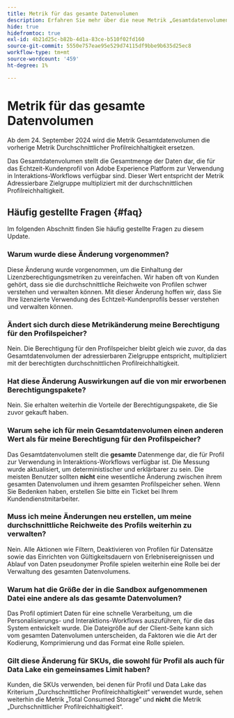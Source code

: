 ```yaml
---
title: Metrik für das gesamte Datenvolumen
description: Erfahren Sie mehr über die neue Metrik „Gesamtdatenvolumen“ und darüber, wie sie die frühere Metrik „Durchschnittlicher Profilreichtum“ ersetzt.
hide: true
hidefromtoc: true
exl-id: 4b21d25c-b82b-4d1a-83ce-b510f02fd160
source-git-commit: 5550e757eae95e529d74115df9bbe9b635d25ec8
workflow-type: tm+mt
source-wordcount: '459'
ht-degree: 1%

---
```


# Metrik für das gesamte Datenvolumen

Ab dem 24. September 2024 wird die Metrik Gesamtdatenvolumen die vorherige Metrik Durchschnittlicher Profilreichhaltigkeit ersetzen.

Das Gesamtdatenvolumen stellt die Gesamtmenge der Daten dar, die für das Echtzeit-Kundenprofil von Adobe Experience Platform zur Verwendung in Interaktions-Workflows verfügbar sind. Dieser Wert entspricht der Metrik Adressierbare Zielgruppe multipliziert mit der durchschnittlichen Profilreichhaltigkeit.

## Häufig gestellte Fragen {#faq}

Im folgenden Abschnitt finden Sie häufig gestellte Fragen zu diesem Update.

### Warum wurde diese Änderung vorgenommen?

Diese Änderung wurde vorgenommen, um die Einhaltung der Lizenzberechtigungsmetriken zu vereinfachen. Wir haben oft von Kunden gehört, dass sie die durchschnittliche Reichweite von Profilen schwer verstehen und verwalten können. Mit dieser Änderung hoffen wir, dass Sie Ihre lizenzierte Verwendung des Echtzeit-Kundenprofils besser verstehen und verwalten können.

### Ändert sich durch diese Metrikänderung meine Berechtigung für den Profilspeicher?

Nein. Die Berechtigung für den Profilspeicher bleibt gleich wie zuvor, da das Gesamtdatenvolumen der adressierbaren Zielgruppe entspricht, multipliziert mit der berechtigten durchschnittlichen Profilreichhaltigkeit.

### Hat diese Änderung Auswirkungen auf die von mir erworbenen Berechtigungspakete?

Nein. Sie erhalten weiterhin die Vorteile der Berechtigungspakete, die Sie zuvor gekauft haben.

### Warum sehe ich für mein Gesamtdatenvolumen einen anderen Wert als für meine Berechtigung für den Profilspeicher?

Das Gesamtdatenvolumen stellt die **gesamte** Datenmenge dar, die für Profil zur Verwendung in Interaktions-Workflows verfügbar ist. Die Messung wurde aktualisiert, um deterministischer und erklärbarer zu sein. Die meisten Benutzer sollten **nicht** eine wesentliche Änderung zwischen ihrem gesamten Datenvolumen und ihrem gesamten Profilspeicher sehen. Wenn Sie Bedenken haben, erstellen Sie bitte ein Ticket bei Ihrem Kundendienstmitarbeiter.

### Muss ich meine Änderungen neu erstellen, um meine durchschnittliche Reichweite des Profils weiterhin zu verwalten?

Nein. Alle Aktionen wie Filtern, Deaktivieren von Profilen für Datensätze sowie das Einrichten von Gültigkeitsdauern von Erlebnisereignissen und Ablauf von Daten pseudonymer Profile spielen weiterhin eine Rolle bei der Verwaltung des gesamten Datenvolumens.

### Warum hat die Größe der in die Sandbox aufgenommenen Datei eine andere als das gesamte Datenvolumen?

Das Profil optimiert Daten für eine schnelle Verarbeitung, um die Personalisierungs- und Interaktions-Workflows auszuführen, für die das System entwickelt wurde. Die Dateigröße auf der Client-Seite kann sich vom gesamten Datenvolumen unterscheiden, da Faktoren wie die Art der Kodierung, Komprimierung und das Format eine Rolle spielen.

### Gilt diese Änderung für SKUs, die sowohl für Profil als auch für Data Lake ein gemeinsames Limit haben?

Kunden, die SKUs verwenden, bei denen für Profil und Data Lake das Kriterium „Durchschnittlicher Profilreichhaltigkeit“ verwendet wurde, sehen weiterhin die Metrik „Total Consumed Storage“ und **nicht** die Metrik „Durchschnittlicher Profilreichhaltigkeit“.
